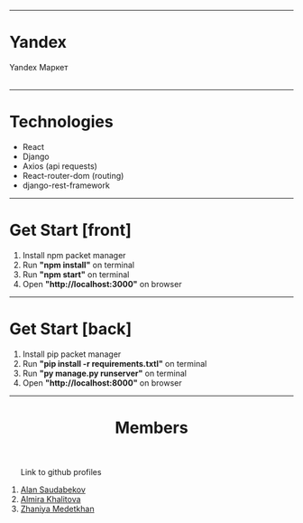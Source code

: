 <hr>
<h1>Yandex</h1>
Yandex Маркет 
<br>

<br>
<hr>
<h1>Technologies</h1>
<ul>
    <li>React</li>
    <li>Django</li>
    <li>Axios (api requests)</li>
    <li>React-router-dom (routing)</li>
    <li>django-rest-framework</li>
</ul>

<hr>
<h1>Get Start [front]</h1>
<ol>
    <li>Install npm packet manager</li>
    <li>Run <b>"npm install"</b> on terminal</li>
    <li>Run <b>"npm start"</b> on terminal</li>
    <li>Open <b>"http://localhost:3000"</b> on browser</li>
</ol>

<hr>
<h1>Get Start [back]</h1>
<ol>
    <li>Install pip packet manager</li>
    <li>Run <b>"pip install -r requirements.txtl"</b> on terminal</li>
    <li>Run <b>"py manage.py runserver"</b> on terminal</li>
    <li>Open <b>"http://localhost:8000"</b> on browser</li>
</ol>

<hr>
<h1 style="text-align: center;">Members</h1>
<ol style="margin: 0; padding: 20px;">
    <p>Link to github profiles</p>
    <li><a href="https://github.com/tebirenn">Alan Saudabekov</a></li>
    <li><a href="https://github.com/almirderland">Almira Khalitova</a></li>
    <li><a href="https://github.com/medetkhanzhaniya">Zhaniya Medetkhan</a></li>
</ol>
